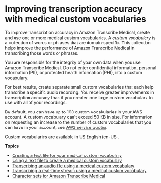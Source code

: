 # Improving transcription accuracy with medical custom vocabularies<a name="vocabulary-med"></a>

To improve transcription accuracy in Amazon Transcribe Medical, create and use one or more medical custom vocabularies\. A *custom vocabulary* is a collection of words or phrases that are domain\-specific\. This collection helps improve the performance of Amazon Transcribe Medical in transcribing those words or phrases\.

You are responsible for the integrity of your own data when you use Amazon Transcribe Medical\. Do not enter confidential information, personal information \(PII\), or protected health information \(PHI\), into a custom vocabulary\.

For best results, create separate small custom vocabularies that each help transcribe a specific audio recording\. You receive greater improvements in transcription accuracy than if you created one large custom vocabulary to use with all of your recordings\.

By default, you can have up to 100 custom vocabularies in your AWS account\. A custom vocabulary can't exceed 50 KB in size\. For information on requesting an increase to the number of custom vocabularies that you can have in your account, see [AWS service quotas](https://docs.aws.amazon.com/general/latest/gr/aws_service_limits.html)\.

Custom vocabularies are available in US English \(en\-US\)\.

**Topics**
+ [Creating a text file for your medical custom vocabulary](create-med-vocab-text.md)
+ [Using a text file to create a medical custom vocabulary](create-med-custom-vocabulary.md)
+ [Transcribing an audio file using a medical custom vocabulary](start-med-custom-vocab-job.md)
+ [Transcribing a real\-time stream using a medical custom vocabulary](start-med-vocab-stream.md)
+ [Character sets for Amazon Transcribe Medical](charsets-med.md)